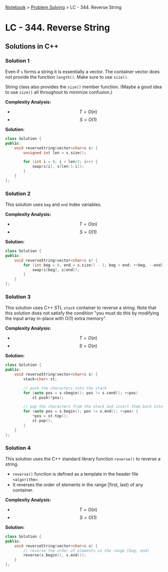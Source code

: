 <a href="../">Notebook</a> > <a href="./">Problem Solving</a> > LC - 344. Reverse String

# LC - 344. Reverse String



## Solutions in C++

### Solution 1

Even if `s` forms a string it is essentially a vector. The container vector does not provide the function `length()`. Make sure to use `size()`.

String class also provides the `size()` member function. (Maybe a good idea to use `size()` all throughout to minimize confusion.) 

**Complexity Analysis:**

* $$T = O(n)$$
* $$S = O(1)$$

**Solution:**

```cpp
class Solution {
public:
    void reverseString(vector<char>& s) {
        unsigned int len = s.size();

        for (int i = 0; i < len/2; i++) {
            swap(s[i], s[len-1-i]);
        }
    }
};
```



### Solution 2

This solution uses `beg` and `end` index variables.

**Complexity Analysis:**

* $$T = O(n)$$
* $$S = O(1)$$

**Solution:**

```cpp
class Solution {
public:
    void reverseString(vector<char>& s) {
        for (int beg = 0, end = s.size() - 1; beg < end; ++beg, --end) {
            swap(s[beg], s[end]);
        }
    }
};
```



### Solution 3

This solution uses C++ STL `stack` container to reverse a string. Note that this solution does not satisfy the condition "you must do this by modifying the input array in-place with O(1) extra memory".

**Complexity Analysis:**

* $$T = O(n)$$
* $$S = O(n)$$

**Solution:**

```cpp
class Solution {
public:
    void reverseString(vector<char>& s) {
        stack<char> st;

        // push the characters into the stack
        for (auto pos = s.cbegin(); pos != s.cend(); ++pos)
            st.push(*pos);

        // pop the characters from the stack and insert them back into the string
        for (auto pos = s.begin(); pos != s.end(); ++pos) {
            *pos = st.top();
            st.pop();
        }
    }
};
```



### Solution 4

This solution uses the C++ standard library function `reverse()` to reverse a string.
- `reverse()` function is defined as a template in the header file `<algorithm>`.
- It reverses the order of elements in the range [first, last) of any container.

**Complexity Analysis:**

* $$T = O(n)$$
* $$S = O(1)$$

**Solution:**

```cpp
class Solution {
public:
    void reverseString(vector<char>& s) {
        // reverse the order of elements in the range [beg, end)
        reverse(s.begin(), s.end());    
    }
};
```
